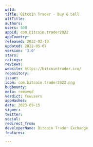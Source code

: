 ```yaml
---
wsId: 
title: Bitcoin Trader - Buy & Sell
altTitle: 
authors: 
users: 500
appId: com.bitcoin.trader2022
appCountry: 
released: 2022-02-10
updated: 2022-05-07
version: '3.0'
stars: 
ratings: 
reviews: 
website: https://bitcointrader.icu/
repository: 
issue: 
icon: com.bitcoin.trader2022.png
bugbounty: 
meta: removed
verdict: fewusers
appHashes: 
date: 2023-09-15
signer: 
twitter: 
social: 
redirect_from: 
developerName: Bitcoin Trader Exchange
features: 

---
```


